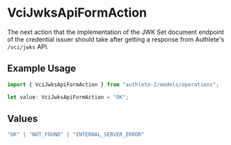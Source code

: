# VciJwksApiFormAction

The next action that the implementation of the JWK Set document
endpoint of the credential issuer should take after getting a
response from Authlete's `/vci/jwks` API.


## Example Usage

```typescript
import { VciJwksApiFormAction } from "authlete-2/models/operations";

let value: VciJwksApiFormAction = "OK";
```

## Values

```typescript
"OK" | "NOT_FOUND" | "INTERNAL_SERVER_ERROR"
```